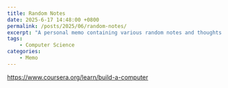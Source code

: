 ```yaml
---
title: Random Notes
date: 2025-6-17 14:48:00 +0800
permalink: /posts/2025/06/random-notes/
excerpt: "A personal memo containing various random notes and thoughts."
tags: 
    - Computer Science
categories: 
    - Memo
---
```


https://www.coursera.org/learn/build-a-computer